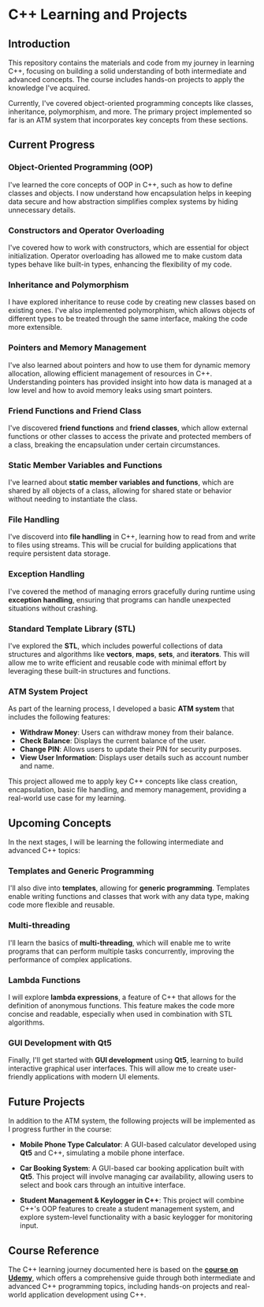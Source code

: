 # C++ Learning and Projects

## Introduction

This repository contains the materials and code from my journey in learning C++, focusing on building a solid understanding of both intermediate and advanced concepts. The course includes hands-on projects to apply the knowledge I've acquired.

Currently, I've covered object-oriented programming concepts like classes, inheritance, polymorphism, and more. The primary project implemented so far is an ATM system that incorporates key concepts from these sections.

## Current Progress

### Object-Oriented Programming (OOP)
I've learned the core concepts of OOP in C++, such as how to define classes and objects. I now understand how encapsulation helps in keeping data secure and how abstraction simplifies complex systems by hiding unnecessary details.

### Constructors and Operator Overloading
I've covered how to work with constructors, which are essential for object initialization. Operator overloading has allowed me to make custom data types behave like built-in types, enhancing the flexibility of my code.

### Inheritance and Polymorphism
I have explored inheritance to reuse code by creating new classes based on existing ones. I've also implemented polymorphism, which allows objects of different types to be treated through the same interface, making the code more extensible.

### Pointers and Memory Management
I've also learned about pointers and how to use them for dynamic memory allocation, allowing efficient management of resources in C++. Understanding pointers has provided insight into how data is managed at a low level and how to avoid memory leaks using smart pointers.

### Friend Functions and Friend Class
I've  discovered **friend functions** and **friend classes**, which allow external functions or other classes to access the private and protected members of a class, breaking the encapsulation under certain circumstances.

### Static Member Variables and Functions
I've learned about **static member variables and functions**, which are shared by all objects of a class, allowing for shared state or behavior without needing to instantiate the class.

### File Handling
I've discoverd into **file handling** in C++, learning how to read from and write to files using streams. This will be crucial for building applications that require persistent data storage.

### Exception Handling
I've covered  the method of managing errors gracefully during runtime using **exception handling**, ensuring that programs can handle unexpected situations without crashing.

### Standard Template Library (STL)
I've explored the **STL**, which includes powerful collections of data structures and algorithms like **vectors**, **maps**, **sets**, and **iterators**. This will allow me to write efficient and reusable code with minimal effort by leveraging these built-in structures and functions.

### ATM System Project
As part of the learning process, I developed a basic **ATM system** that includes the following features:
- **Withdraw Money**: Users can withdraw money from their balance.
- **Check Balance**: Displays the current balance of the user.
- **Change PIN**: Allows users to update their PIN for security purposes.
- **View User Information**: Displays user details such as account number and name.

This project allowed me to apply key C++ concepts like class creation, encapsulation, basic file handling, and memory management, providing a real-world use case for my learning.

## Upcoming Concepts

In the next stages, I will be learning the following intermediate and advanced C++ topics:

### Templates and Generic Programming
I'll also dive into **templates**, allowing for **generic programming**. Templates enable writing functions and classes that work with any data type, making code more flexible and reusable.

### Multi-threading
I'll learn the basics of **multi-threading**, which will enable me to write programs that can perform multiple tasks concurrently, improving the performance of complex applications.

### Lambda Functions
I will explore **lambda expressions**, a feature of C++ that allows for the definition of anonymous functions. This feature makes the code more concise and readable, especially when used in combination with STL algorithms.

### GUI Development with Qt5
Finally, I'll get started with **GUI development** using **Qt5**, learning to build interactive graphical user interfaces. This will allow me to create user-friendly applications with modern UI elements.

## Future Projects

In addition to the ATM system, the following projects will be implemented as I progress further in the course:

- **Mobile Phone Type Calculator**: A GUI-based calculator developed using **Qt5** and C++, simulating a mobile phone interface.
  
- **Car Booking System**: A GUI-based car booking application built with **Qt5**. This project will involve managing car availability, allowing users to select and book cars through an intuitive interface.

- **Student Management & Keylogger in C++**: This project will combine C++'s OOP features to create a student management system, and explore system-level functionality with a basic keylogger for monitoring input.

## Course Reference

The C++ learning journey documented here is based on the **[course on Udemy](https://www.udemy.com/course/master-cpp-byteboard/)**, which offers a comprehensive guide through both intermediate and advanced C++ programming topics, including hands-on projects and real-world application development using C++.
